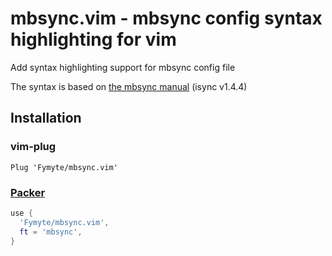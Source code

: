 # mbsync.vim - mbsync config syntax highlighting for vim

Add syntax highlighting support for mbsync config file

The syntax is based on [the mbsync manual](https://isync.sourceforge.io/mbsync.html) (isync v1.4.4)

## Installation

### vim-plug
```vim
Plug 'Fymyte/mbsync.vim'
```

### [Packer](https://github.com/wbthomason/packer.nvim)
```lua
use {
  'Fymyte/mbsync.vim',
  ft = 'mbsync',
}
```
